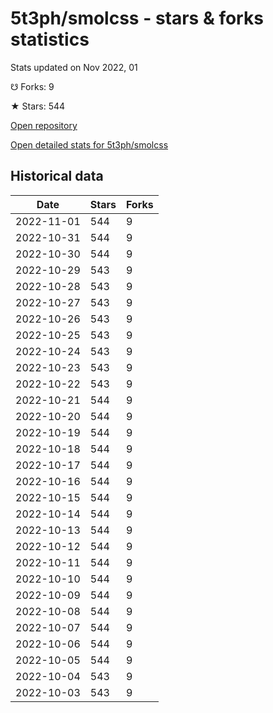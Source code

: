 # 5t3ph/smolcss - stars & forks statistics

Stats updated on Nov 2022, 01

☋ Forks: 9

★ Stars: 544

[Open repository](https://github.com/5t3ph/smolcss)

[Open detailed stats for 5t3ph/smolcss](https://reviewgithub.com/rep/5t3ph/smolcss)

## Historical data
| Date | Stars | Forks |
|------|-------|-------|
| 2022-11-01 | 544 | 9 | 
| 2022-10-31 | 544 | 9 | 
| 2022-10-30 | 544 | 9 | 
| 2022-10-29 | 543 | 9 | 
| 2022-10-28 | 543 | 9 | 
| 2022-10-27 | 543 | 9 | 
| 2022-10-26 | 543 | 9 | 
| 2022-10-25 | 543 | 9 | 
| 2022-10-24 | 543 | 9 | 
| 2022-10-23 | 543 | 9 | 
| 2022-10-22 | 543 | 9 | 
| 2022-10-21 | 544 | 9 | 
| 2022-10-20 | 544 | 9 | 
| 2022-10-19 | 544 | 9 | 
| 2022-10-18 | 544 | 9 | 
| 2022-10-17 | 544 | 9 | 
| 2022-10-16 | 544 | 9 | 
| 2022-10-15 | 544 | 9 | 
| 2022-10-14 | 544 | 9 | 
| 2022-10-13 | 544 | 9 | 
| 2022-10-12 | 544 | 9 | 
| 2022-10-11 | 544 | 9 | 
| 2022-10-10 | 544 | 9 | 
| 2022-10-09 | 544 | 9 | 
| 2022-10-08 | 544 | 9 | 
| 2022-10-07 | 544 | 9 | 
| 2022-10-06 | 544 | 9 | 
| 2022-10-05 | 544 | 9 | 
| 2022-10-04 | 543 | 9 | 
| 2022-10-03 | 543 | 9 | 

